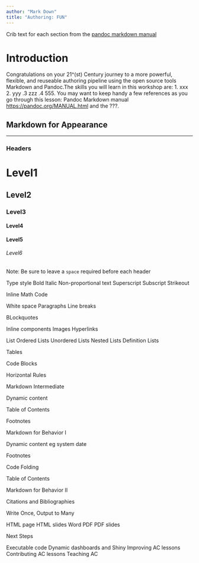 ```yaml
---
author: "Mark Down"
title: "Authoring: FUN"
---
```


Crib text for each section from the [pandoc markdown manual](http://pandoc.org/MANUAL.html#character-encoding)

# Introduction
Congratulations on your 21^(st) Century journey to a more powerful, flexible, and reuseable authoring pipeline using the open source tools Markdown and Pandoc.The skills you will learn in this workshop are: 1. xxx 2. yyy .3 zzz .4 555. You may want to keep handy a few references as you go through this lesson: Pandoc Markdown manual https://pandoc.org/MANUAL.html and the ???.

## Markdown for Appearance

---

### Headers
# Level1
## Level2
### Level3
#### Level4
#### Level5
###### Level6

Note: Be sure to leave a `space` required before each header

Type style Bold Italic Non-proportional text Superscript Subscript Strikeout

Inline Math Code

White space Paragraphs Line breaks

BLockquotes

Inline components Images Hyperlinks

List Ordered Lists Unordered Lists Nested Lists Definition Lists

Tables

Code Blocks

Horizontal Rules

Markdown Intermediate

Dynamic content

Table of Contents

Footnotes

Markdown for Behavior I

Dynamic content eg system date

Footnotes

Code Folding

Table of Contents

Markdown for Behavior II

Citations and Bibliographies

Write Once, Output to Many

HTML page HTML slides Word PDF PDF slides

Next Steps

Executable code
Dynamic dashboards and Shiny
Improving AC lessons
Contributing AC lessons
Teaching AC
